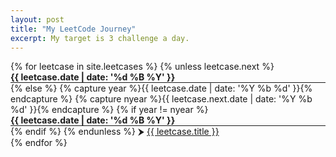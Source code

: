 ```yaml
---
layout: post
title: "My LeetCode Journey"
excerpt: My target is 3 challenge a day.
---
```


<div class="article-list">
	{% for leetcase in site.leetcases %}
	{% unless leetcase.next %}
	<h4 style="margin: 0;">{{ leetcase.date | date: '%d %B %Y' }}</h4>
  <hr style="margin: 0;">
	{% else %}
	{% capture year %}{{ leetcase.date | date: '%Y %b %d' }}{% endcapture %}
	{% capture nyear %}{{ leetcase.next.date | date: '%Y %b %d' }}{% endcapture %}
	{% if year != nyear %}
	<h4 style="margin: 0;">{{ leetcase.date | date: '%d %B %Y' }}</h4>
  <hr style="margin: 0;">
	{% endif %}
	{% endunless %}
    ⮞ <a href="{{ leetcase.url | prepend: site.baseurl }}">{{ leetcase.title }}</a><br>
	{% endfor %}
</div>

